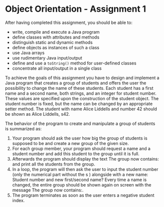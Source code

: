 # Object Orientation - Assignment 1

After having completed this assignment, you should be able to:
 - write, compile and execute a Java program
 - define classes with attributes and methods
 - distinguish static and dynamic methods
 - define objects as instances of such a class
 - use Java arrays
 - use rudimentary Java input/output
 - define and use a `toString()` method for user-defined classes
 - concentrate all input/output in a single class

To achieve the goals of this assignment you have to design and implement a Java program that
creates a group of students and offers the user the possibility to change the name of these students. Each student has a first name and a second name, both strings, and an integer for student
number. These values are specified upon the construction of the student object. The student
number is fixed, but the name can be changed by an appropriate setter method. The student
with name Alice Liddells and number 42 should be shown as Alice Liddells, s42.


The behavior of the program to create and manipulate a group of students is summarized as:

 1. Your program should ask the user how big the group of students is supposed to be and create a new group of the given size. 
 2. For each group member, your program should request a name and a student number and
add this student to the group until it is full.
 3. Afterwards the program should display the text The group now contains: and print all the students from the group.
 4. In a loop, the program will then ask the user to input the student number (only the numerical
part without the s ) alongside with a new name: Student number and new first/second name? Every time a name is changed, the entire group should be shown again on screen with the message The group now contains:.
5. The program terminates as soon as the user enters a negative student index.


